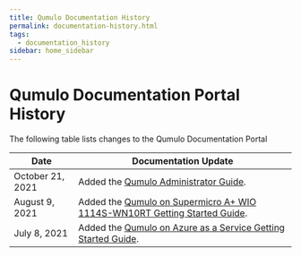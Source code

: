 ```yaml
---
title: Qumulo Documentation History
permalink: documentation-history.html
tags:
  - documentation_history
sidebar: home_sidebar
---
```


# Qumulo Documentation Portal History

The following table lists changes to the Qumulo Documentation Portal

| Date | Documentation Update |
| ---- | -------------------- |
| October 21, 2021 | Added the [Qumulo Administrator Guide](/administrator-guide.md). |
| August 9, 2021 | Added the [Qumulo on Supermicro A+ WIO 1114S-WN10RT Getting Started Guide](/supermicro.md). |
| July 8, 2021 | Added the [Qumulo on Azure as a Service Getting Started Guide](/azure.md). |
